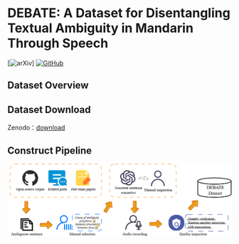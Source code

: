 # DEBATE: A Dataset for Disentangling Textual Ambiguity in Mandarin Through Speech
[![arXiv](https://img.shields.io/badge/Arxiv-paper-blue)]  [![GitHub](https://img.shields.io/badge/GitHub-Repo-green)](https://github.com/SmileHnu/DEBATE)
## Dataset Overview
## Dataset Download
Zenodo：[download](https://zenodo.org/records/15609922)
## Construct Pipeline
![Pipeline](figure/pipeline.png)
